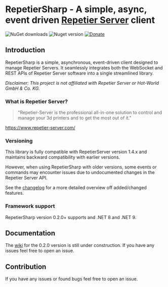 # RepetierSharp - A simple, async, event driven [Repetier Server](https://www.repetier-server.com/ "Repetier Server") client

![NuGet downloads](https://img.shields.io/nuget/dt/RepetierSharp)
![Nuget version](https://img.shields.io/nuget/v/RepetierSharp)
[![Donate](https://img.shields.io/badge/Donate-PayPal-green.svg)](https://www.paypal.com/donate/?hosted_button_id=9DEWUBKE4YT3S)

## Introduction

<!-- ![RepetierSharp](./RepetierSharp-wide.png) -->

RepetierSharp is a simple, asynchronous, event-driven client designed to manage Repetier Servers. It seamlessly integrates both the WebSocket and REST APIs of Repetier Server software into a single streamlined library.

*Disclaimer: This project is not affiliated with Repetier Server or Hot-World GmbH & Co. KG.*

### What is Repetier Server?

> "Repetier-Server is the professional all-in-one solution to control and manage your 3d printers and to get the most
> out of it."

https://www.repetier-server.com/

### Versioning

This library is fully compatible with RepetierServer version 1.4.x and maintains backward compatibility with earlier versions. 

However, when using RepetierSharp with older versions, some events or commands may encounter issues due to undocumented changes in the Repetier Server API.

See the [changelog](Changelog.md) for a more detailed overview off added/changed features.

### Framework support

RepetierSharp version 0.2.0+ supports and .NET 8 and .NET 9.

## Documentation

The [wiki](https://github.com/Z0rdak/RepetierSharp/wiki) for the 0.2.0 version is still under construction.  If you have any issues feel free to open an issue.

## Contribution

If you have any issues or found bugs feel free to open an issue.
